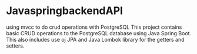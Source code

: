 # JavaspringbackendAPI
using mvcc to do crud operations with PostgreSQL
This project contains basic CRUD operations to the PostgreSQL database using Java Spring Boot.
This also includes use oj JPA and Java Lombok library for the getters and setters.
